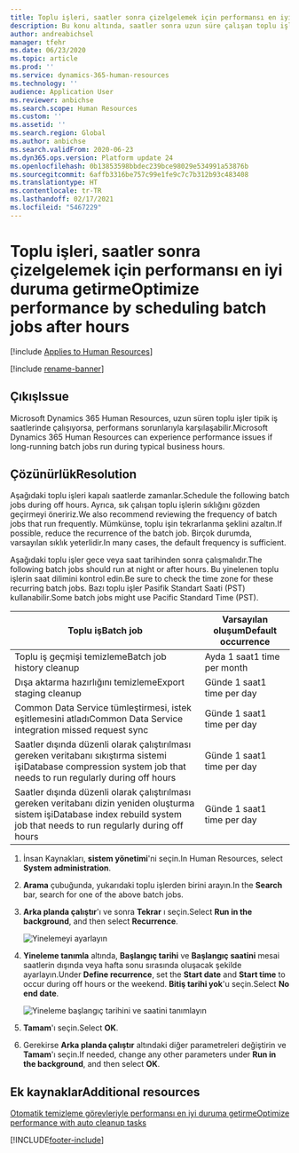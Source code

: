 ```yaml
---
title: Toplu işleri, saatler sonra çizelgelemek için performansı en iyi duruma getirme
description: Bu konu altında, saatler sonra uzun süre çalışan toplu işler planlayarak Microsoft Dynamics 365 Human Resources ile ilgili bazı performans sorunlarının nasıl çözüleceğini açıklamaktadır.
author: andreabichsel
manager: tfehr
ms.date: 06/23/2020
ms.topic: article
ms.prod: ''
ms.service: dynamics-365-human-resources
ms.technology: ''
audience: Application User
ms.reviewer: anbichse
ms.search.scope: Human Resources
ms.custom: ''
ms.assetid: ''
ms.search.region: Global
ms.author: anbichse
ms.search.validFrom: 2020-06-23
ms.dyn365.ops.version: Platform update 24
ms.openlocfilehash: 0b13853598bbdec239bce98029e534991a53876b
ms.sourcegitcommit: 6affb3316be757c99e1fe9c7c7b312b93c483408
ms.translationtype: HT
ms.contentlocale: tr-TR
ms.lasthandoff: 02/17/2021
ms.locfileid: "5467229"
---
```

# <a name="optimize-performance-by-scheduling-batch-jobs-after-hours"></a><span data-ttu-id="3d8f0-103">Toplu işleri, saatler sonra çizelgelemek için performansı en iyi duruma getirme</span><span class="sxs-lookup"><span data-stu-id="3d8f0-103">Optimize performance by scheduling batch jobs after hours</span></span>

[!include [Applies to Human Resources](../includes/applies-to-hr.md)]

[!include [rename-banner](~/includes/cc-data-platform-banner.md)]

## <a name="issue"></a><span data-ttu-id="3d8f0-104">Çıkış</span><span class="sxs-lookup"><span data-stu-id="3d8f0-104">Issue</span></span>

<span data-ttu-id="3d8f0-105">Microsoft Dynamics 365 Human Resources, uzun süren toplu işler tipik iş saatlerinde çalışıyorsa, performans sorunlarıyla karşılaşabilir.</span><span class="sxs-lookup"><span data-stu-id="3d8f0-105">Microsoft Dynamics 365 Human Resources can experience performance issues if long-running batch jobs run during typical business hours.</span></span>

## <a name="resolution"></a><span data-ttu-id="3d8f0-106">Çözünürlük</span><span class="sxs-lookup"><span data-stu-id="3d8f0-106">Resolution</span></span>

<span data-ttu-id="3d8f0-107">Aşağıdaki toplu işleri kapalı saatlerde zamanlar.</span><span class="sxs-lookup"><span data-stu-id="3d8f0-107">Schedule the following batch jobs during off hours.</span></span> <span data-ttu-id="3d8f0-108">Ayrıca, sık çalışan toplu işlerin sıklığını gözden geçirmeyi öneririz.</span><span class="sxs-lookup"><span data-stu-id="3d8f0-108">We also recommend reviewing the frequency of batch jobs that run frequently.</span></span> <span data-ttu-id="3d8f0-109">Mümkünse, toplu işin tekrarlanma şeklini azaltın.</span><span class="sxs-lookup"><span data-stu-id="3d8f0-109">If possible, reduce the recurrence of the batch job.</span></span> <span data-ttu-id="3d8f0-110">Birçok durumda, varsayılan sıklık yeterlidir.</span><span class="sxs-lookup"><span data-stu-id="3d8f0-110">In many cases, the default frequency is sufficient.</span></span>

<span data-ttu-id="3d8f0-111">Aşağıdaki toplu işler gece veya saat tarihinden sonra çalışmalıdır.</span><span class="sxs-lookup"><span data-stu-id="3d8f0-111">The following batch jobs should run at night or after hours.</span></span> <span data-ttu-id="3d8f0-112">Bu yinelenen toplu işlerin saat dilimini kontrol edin.</span><span class="sxs-lookup"><span data-stu-id="3d8f0-112">Be sure to check the time zone for these recurring batch jobs.</span></span> <span data-ttu-id="3d8f0-113">Bazı toplu işler Pasifik Standart Saati (PST) kullanabilir.</span><span class="sxs-lookup"><span data-stu-id="3d8f0-113">Some batch jobs might use Pacific Standard Time (PST).</span></span>

| <span data-ttu-id="3d8f0-114">Toplu iş</span><span class="sxs-lookup"><span data-stu-id="3d8f0-114">Batch job</span></span> | <span data-ttu-id="3d8f0-115">Varsayılan oluşum</span><span class="sxs-lookup"><span data-stu-id="3d8f0-115">Default occurrence</span></span> |
| --- | --- |
| <span data-ttu-id="3d8f0-116">Toplu iş geçmişi temizleme</span><span class="sxs-lookup"><span data-stu-id="3d8f0-116">Batch job history cleanup</span></span> | <span data-ttu-id="3d8f0-117">Ayda 1 saat</span><span class="sxs-lookup"><span data-stu-id="3d8f0-117">1 time per month</span></span> |
| <span data-ttu-id="3d8f0-118">Dışa aktarma hazırlığını temizleme</span><span class="sxs-lookup"><span data-stu-id="3d8f0-118">Export staging cleanup</span></span> | <span data-ttu-id="3d8f0-119">Günde 1 saat</span><span class="sxs-lookup"><span data-stu-id="3d8f0-119">1 time per day</span></span> |
| <span data-ttu-id="3d8f0-120">Common Data Service tümleştirmesi, istek eşitlemesini atladı</span><span class="sxs-lookup"><span data-stu-id="3d8f0-120">Common Data Service integration missed request sync</span></span> | <span data-ttu-id="3d8f0-121">Günde 1 saat</span><span class="sxs-lookup"><span data-stu-id="3d8f0-121">1 time per day</span></span> |
| <span data-ttu-id="3d8f0-122">Saatler dışında düzenli olarak çalıştırılması gereken veritabanı sıkıştırma sistemi işi</span><span class="sxs-lookup"><span data-stu-id="3d8f0-122">Database compression system job that needs to run regularly during off hours</span></span> | <span data-ttu-id="3d8f0-123">Günde 1 saat</span><span class="sxs-lookup"><span data-stu-id="3d8f0-123">1 time per day</span></span> |
| <span data-ttu-id="3d8f0-124">Saatler dışında düzenli olarak çalıştırılması gereken veritabanı dizin yeniden oluşturma sistem işi</span><span class="sxs-lookup"><span data-stu-id="3d8f0-124">Database index rebuild system job that needs to run regularly during off hours</span></span> | <span data-ttu-id="3d8f0-125">Günde 1 saat</span><span class="sxs-lookup"><span data-stu-id="3d8f0-125">1 time per day</span></span> |

1. <span data-ttu-id="3d8f0-126">İnsan Kaynakları, **sistem yönetimi**'ni seçin.</span><span class="sxs-lookup"><span data-stu-id="3d8f0-126">In Human Resources, select **System administration**.</span></span>

2. <span data-ttu-id="3d8f0-127">**Arama** çubuğunda, yukarıdaki toplu işlerden birini arayın.</span><span class="sxs-lookup"><span data-stu-id="3d8f0-127">In the **Search** bar, search for one of the above batch jobs.</span></span>

3. <span data-ttu-id="3d8f0-128">**Arka planda çalıştır**'ı ve sonra **Tekrar** ı seçin.</span><span class="sxs-lookup"><span data-stu-id="3d8f0-128">Select **Run in the background**, and then select **Recurrence**.</span></span>

   ![Yinelemeyi ayarlayın](media/talent-batch-history-cleanup-recurrence.png)

4. <span data-ttu-id="3d8f0-130">**Yineleme tanımla** altında, **Başlangıç tarihi** ve **Başlangıç saatini** mesai saatlerin dışında veya hafta sonu sırasında oluşacak şekilde ayarlayın.</span><span class="sxs-lookup"><span data-stu-id="3d8f0-130">Under **Define recurrence**, set the **Start date** and **Start time** to occur during off hours or the weekend.</span></span> <span data-ttu-id="3d8f0-131">**Bitiş tarihi yok**'u seçin.</span><span class="sxs-lookup"><span data-stu-id="3d8f0-131">Select **No end date**.</span></span> 

   ![Yineleme başlangıç tarihini ve saatini tanımlayın](media/talent-batch-history-cleanup-define-recurrence.png)

5. <span data-ttu-id="3d8f0-133">**Tamam**'ı seçin.</span><span class="sxs-lookup"><span data-stu-id="3d8f0-133">Select **OK**.</span></span>

6. <span data-ttu-id="3d8f0-134">Gerekirse **Arka planda çalıştır** altındaki diğer parametreleri değiştirin ve **Tamam**'ı seçin.</span><span class="sxs-lookup"><span data-stu-id="3d8f0-134">If needed, change any other parameters under **Run in the background**, and then select **OK**.</span></span>

## <a name="additional-resources"></a><span data-ttu-id="3d8f0-135">Ek kaynaklar</span><span class="sxs-lookup"><span data-stu-id="3d8f0-135">Additional resources</span></span>

[<span data-ttu-id="3d8f0-136">Otomatik temizleme görevleriyle performansı en iyi duruma getirme</span><span class="sxs-lookup"><span data-stu-id="3d8f0-136">Optimize performance with auto cleanup tasks</span></span>](hr-admin-troubleshooting-batch-history.md)


[!INCLUDE[footer-include](../includes/footer-banner.md)]
